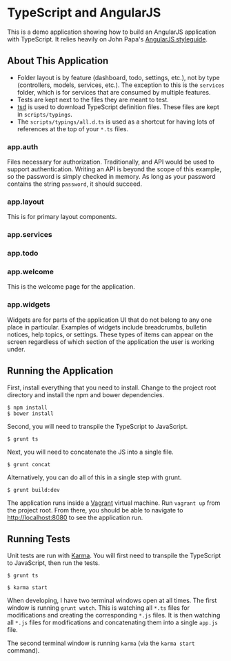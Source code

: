 # TypeScript and AngularJS

This is a demo application showing how to build an AngularJS application with TypeScript. It relies heavily on John Papa's
[AngularJS styleguide](https://github.com/johnpapa/angular-styleguide).

## About This Application

+ Folder layout is by feature (dashboard, todo, settings, etc.), not by type (controllers, models, services, etc.). The
    exception to this is the `services` folder, which is for services that are consumed by multiple features.
+ Tests are kept next to the files they are meant to test.
+ [tsd](https://github.com/DefinitelyTyped/tsd) is used to download TypeScript definition files. These files are kept in
    `scripts/typings`.
+ The `scripts/typings/all.d.ts` is used as a shortcut for having lots of references at the top of your `*.ts` files.

### app.auth

Files necessary for authorization. Traditionally, and API would be used to support authentication. Writing an API is 
beyond the scope of this example, so the password is simply checked in memory. As long as your password contains the 
string `password`, it should succeed.

### app.layout

This is for primary layout components.

### app.services

### app.todo

### app.welcome

This is the welcome page for the application.

### app.widgets

Widgets are for parts of the application UI that do not belong to any one place in particular. Examples of widgets include
breadcrumbs, bulletin notices, help topics, or settings. These types of items can appear on the screen regardless of which
section of the application the user is working under.

## Running the Application

First, install everything that you need to install. Change to the project root directory and install the npm and bower
dependencies.

```
$ npm install
$ bower install
```

Second, you will need to transpile the TypeScript to JavaScript.

```
$ grunt ts
```

Next, you will need to concatenate the JS into a single file.

```
$ grunt concat
```

Alternatively, you can do all of this in a single step with grunt.

```
$ grunt build:dev
```

The application runs inside a [Vagrant](https://www.vagrantup.com) virtual machine. Run `vagrant up` from the project root. From there, you 
should be able to navigate to [http://localhost:8080](http://localhost:8080) to see the application run.

## Running Tests

Unit tests are run with [Karma](http://karma-runner.github.io/0.12/index.html). You will first need to transpile the
TypeScript to JavaScript, then run the tests.

```
$ grunt ts
```

```
$ karma start
```

When developing, I have two terminal windows open at all times.  The first window is running `grunt watch`. This is 
watching all `*.ts` files for modifications and creating the corresponding `*.js` files. It is then watching all 
`*.js` files for modifications and concatenating them into a single `app.js` file.

The second terminal window is running `karma` (via the `karma start` command).

